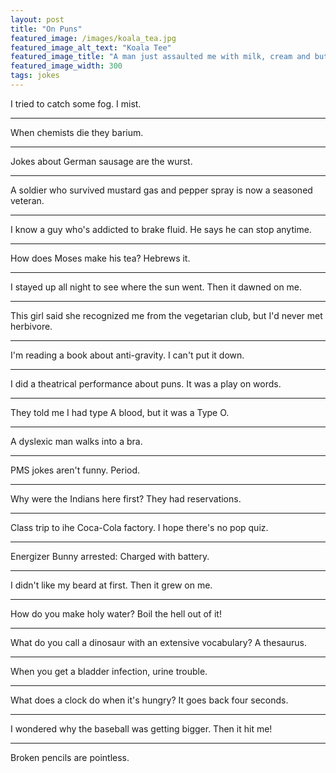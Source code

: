 ```yaml
---
layout: post
title: "On Puns"
featured_image: /images/koala_tea.jpg
featured_image_alt_text: "Koala Tee"
featured_image_title: "A man just assaulted me with milk, cream and butter.  How dairy."
featured_image_width: 300
tags: jokes
---
```


I tried to catch some fog.  I mist.

---

When chemists die they barium.

---

Jokes about German sausage are the wurst.

---

A soldier who survived mustard gas and pepper spray is now a seasoned veteran.

---

I know a guy who's addicted to brake fluid.  He says he can stop anytime.

---

How does Moses make his tea?  Hebrews it.

---

I stayed up all night to see where the sun went.  Then it dawned on me.

---

This girl said she recognized me from the vegetarian club, but I'd never met herbivore.

---

I'm reading a book about anti-gravity.  I can't put it down.

---

I did a theatrical performance about puns.  It was a play on words.

---

They told me I had type A blood, but it was a Type O.

---

A dyslexic man walks into a bra.

---

PMS jokes aren't funny. Period.

---

Why were the Indians here first?  They had reservations.

---

Class trip to ihe Coca-Cola factory.  I hope there's no pop quiz.

---

Energizer Bunny arrested: Charged with battery.

---

I didn't like my beard at first.  Then it grew on me. 

---

How do you make holy water?  Boil the hell out of it!

---

What do you call a dinosaur with an extensive vocabulary?  A thesaurus.

---

When you get a bladder infection, urine trouble.

---

What does a clock do when it's hungry?  It goes back four seconds.

---

I wondered why the baseball was getting bigger.  Then it hit me!

---

Broken pencils are pointless.
